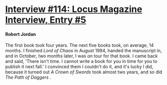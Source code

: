 # [Interview #114: Locus Magazine Interview, Entry #5](https://www.theoryland.com/intvmain.php?i=114#5)

#### Robert Jordan

The first book took four years. The next five books took, on average, 14 months. I finished
*Lord of Chaos*
in August 1994, handed the manuscript in, and in October, two months later, I was on tour for that book. I came back and said, 'There isn't time. I cannot write a book for you in time for you to publish it next fall.' I convinced them I couldn't do it, and it's lucky I did, because it turned out
*A Crown of Swords*
took almost two years, and so did
*The Path of Daggers*
.

